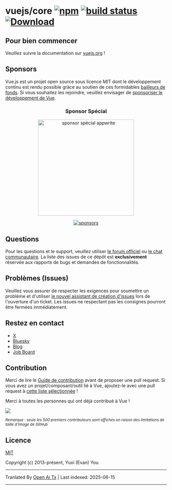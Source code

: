 # vuejs/core [![npm](https://img.shields.io/npm/v/vue.svg)](https://www.npmjs.com/package/vue) [![build status](https://github.com/vuejs/core/actions/workflows/ci.yml/badge.svg?branch=main)](https://github.com/vuejs/core/actions/workflows/ci.yml) [![Download](https://img.shields.io/npm/dm/vue)](https://www.npmjs.com/package/vue)

## Pour bien commencer

Veuillez suivre la documentation sur [vuejs.org](https://vuejs.org/) !

## Sponsors

Vue.js est un projet open source sous licence MIT dont le développement continu est rendu possible grâce au soutien de ces formidables [bailleurs de fonds](https://github.com/vuejs/core/blob/main/BACKERS.md). Si vous souhaitez les rejoindre, veuillez envisager de [sponsoriser le développement de Vue](https://vuejs.org/sponsor/).

<p align="center">
  <h3 align="center">Sponsor Spécial</h3>
</p>

<p align="center">
  <a target="_blank" href="https://github.com/appwrite/appwrite">
  <img alt="sponsor spécial appwrite" src="https://sponsors.vuejs.org/images/appwrite.svg" width="300">
  </a>
</p>

<p align="center">
  <a target="_blank" href="https://vuejs.org/sponsor/#current-sponsors">
    <img alt="sponsors" src="https://sponsors.vuejs.org/sponsors.svg?v3">
  </a>
</p>

## Questions

Pour les questions et le support, veuillez utiliser [le forum officiel](https://forum.vuejs.org) ou [le chat communautaire](https://chat.vuejs.org/). La liste des issues de ce dépôt est **exclusivement** réservée aux rapports de bugs et demandes de fonctionnalités.

## Problèmes (Issues)

Veuillez vous assurer de respecter les exigences pour soumettre un problème et d'utiliser [le nouvel assistant de création d'issues](https://new-issue.vuejs.org/) lors de l'ouverture d'un ticket. Les issues ne respectant pas les consignes pourront être fermées immédiatement.

## Restez en contact

- [X](https://x.com/vuejs)
- [Bluesky](https://bsky.app/profile/vuejs.org)
- [Blog](https://blog.vuejs.org/)
- [Job Board](https://vuejobs.com/?ref=vuejs)

## Contribution

Merci de lire le [Guide de contribution](https://github.com/vuejs/core/blob/main/.github/contributing.md) avant de proposer une pull request. Si vous avez un projet/composant/outil lié à Vue, ajoutez-le avec une pull request à [cette liste sélectionnée](https://github.com/vuejs/awesome-vue) !

Merci à toutes les personnes qui ont déjà contribué à Vue !

<a href="https://github.com/vuejs/core/graphs/contributors"><img src="https://opencollective.com/vuejs/contributors.svg?width=890&limit=500" /></a>

<sub>_Remarque : seuls les 500 premiers contributeurs sont affichés en raison des limitations de taille d'image de GitHub_</sub>

## Licence

[MIT](https://opensource.org/licenses/MIT)

Copyright (c) 2013-présent, Yuxi (Evan) You

---

Tranlated By [Open Ai Tx](https://github.com/OpenAiTx/OpenAiTx) | Last indexed: 2025-06-15

---